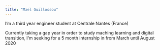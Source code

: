 ```yaml
---
title: "Mael Guillossou"
---
```

I’m a third year engineer student at Centrale Nantes (France)

Currently taking a gap year in order to study maching learning and digital transition, I'm seeking for a 5 month internship in from March until August 2020
